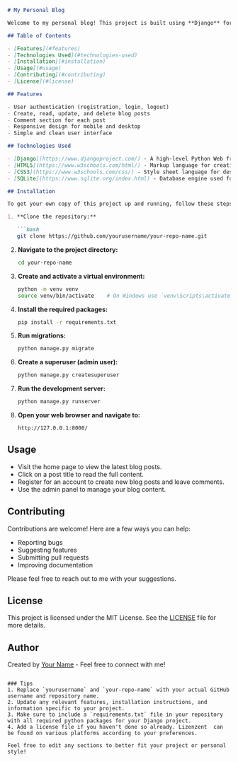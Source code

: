 ```markdown
# My Personal Blog

Welcome to my personal blog! This project is built using **Django** for the backend and **HTML/CSS** for the frontend. It serves as a platform for sharing my thoughts, ideas, and experiences.

## Table of Contents

- [Features](#features)
- [Technologies Used](#technologies-used)
- [Installation](#installation)
- [Usage](#usage)
- [Contributing](#contributing)
- [License](#license)

## Features

- User authentication (registration, login, logout)
- Create, read, update, and delete blog posts
- Comment section for each post
- Responsive design for mobile and desktop
- Simple and clean user interface

## Technologies Used

- [Django](https://www.djangoproject.com/) - A high-level Python Web framework
- [HTML5](https://www.w3schools.com/html/) - Markup language for creating web pages
- [CSS3](https://www.w3schools.com/css/) - Style sheet language for designing web pages
- [SQLite](https://www.sqlite.org/index.html) - Database engine used for development

## Installation

To get your own copy of this project up and running, follow these steps:

1. **Clone the repository:**

   ```bash
   git clone https://github.com/yourusername/your-repo-name.git
   ```

2. **Navigate to the project directory:**

   ```bash
   cd your-repo-name
   ```

3. **Create and activate a virtual environment:**

   ```bash
   python -m venv venv
   source venv/bin/activate    # On Windows use `venv\Scripts\activate`
   ```

4. **Install the required packages:**

   ```bash
   pip install -r requirements.txt
   ```

5. **Run migrations:**

   ```bash
   python manage.py migrate
   ```

6. **Create a superuser (admin user):**

   ```bash
   python manage.py createsuperuser
   ```

7. **Run the development server:**

   ```bash
   python manage.py runserver
   ```

8. **Open your web browser and navigate to:**

   ```
   http://127.0.0.1:8000/
   ```

## Usage

- Visit the home page to view the latest blog posts.
- Click on a post title to read the full content.
- Register for an account to create new blog posts and leave comments.
- Use the admin panel to manage your blog content.

## Contributing

Contributions are welcome! Here are a few ways you can help:

- Reporting bugs
- Suggesting features
- Submitting pull requests
- Improving documentation

Please feel free to reach out to me with your suggestions.

## License

This project is licensed under the MIT License. See the [LICENSE](LICENSE) file for more details.

## Author

Created by [Your Name](https://github.com/yourusername) - Feel free to connect with me!
```

### Tips
1. Replace `yourusername` and `your-repo-name` with your actual GitHub username and repository name.
2. Update any relevant features, installation instructions, and information specific to your project.
3. Make sure to include a `requirements.txt` file in your repository with all required python packages for your Django project.
4. Add a license file if you haven't done so already. Lizenzent  can be found on various platforms according to your preferences.

Feel free to edit any sections to better fit your project or personal style!
